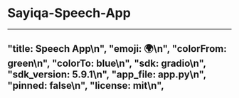 # Sayiqa-Speech-App
---
"title: Speech App\n",
"emoji: 🌍\n",
"colorFrom: green\n",
"colorTo: blue\n",
"sdk: gradio\n",
"sdk_version: 5.9.1\n",
"app_file: app.py\n",
"pinned: false\n",
"license: mit\n",
---


